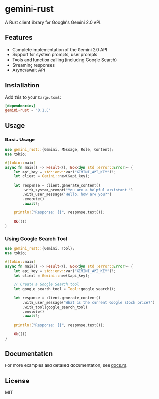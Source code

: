 # gemini-rust

A Rust client library for Google's Gemini 2.0 API.

## Features

- Complete implementation of the Gemini 2.0 API
- Support for system prompts, user prompts
- Tools and function calling (including Google Search)
- Streaming responses
- Async/await API

## Installation

Add this to your `Cargo.toml`:

```toml
[dependencies]
gemini-rust = "0.1.0"
```

## Usage

### Basic Usage

```rust
use gemini_rust::{Gemini, Message, Role, Content};
use tokio;

#[tokio::main]
async fn main() -> Result<(), Box<dyn std::error::Error>> {
    let api_key = std::env::var("GEMINI_API_KEY")?;
    let client = Gemini::new(&api_key);
    
    let response = client.generate_content()
        .with_system_prompt("You are a helpful assistant.")
        .with_user_message("Hello, how are you?")
        .execute()
        .await?;
    
    println!("Response: {}", response.text());
    
    Ok(())
}
```

### Using Google Search Tool

```rust
use gemini_rust::{Gemini, Tool};
use tokio;

#[tokio::main]
async fn main() -> Result<(), Box<dyn std::error::Error>> {
    let api_key = std::env::var("GEMINI_API_KEY")?;
    let client = Gemini::new(&api_key);
    
    // Create a Google Search tool
    let google_search_tool = Tool::google_search();
    
    let response = client.generate_content()
        .with_user_message("What is the current Google stock price?")
        .with_tool(google_search_tool)
        .execute()
        .await?;
    
    println!("Response: {}", response.text());
    
    Ok(())
}
```

## Documentation

For more examples and detailed documentation, see [docs.rs](https://docs.rs/gemini-rust).

## License

MIT